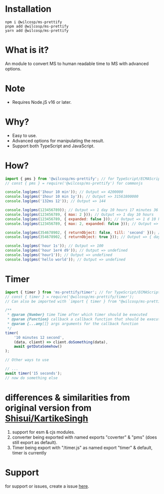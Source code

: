 # Installation

```
npm i @wilcosp/ms-prettify
pnpm add @wilcosp/ms-prettify
yarn add @wilcosp/ms-prettify
```

# What is it?

An module to convert MS to human readable time to MS with advanced options.

# Note

-   Requires Node.jS v16 or later.

# Why?

-   Easy to use.
-   Advanced options for manipulating the result.
-   Support both TypeScript and JavaScript.

# How?

```js
import { pms } from '@wilcosp/ms-prettify'; // for TypeScript/ECMAScript usage
// const { pms } = require('@wilcosp/ms-prettify') for commonjs

console.log(pms('1hour 10 min')); // Output => 4200000
console.log(pms('1hour 10 min 1y')); // Output => 31561800000
console.log(pms('132ms 12')); // Output => 144

console.log(pms(123456789)); // Output => 1 day 10 hours 17 minutes 36 seconds 789 milliseconds
console.log(pms(123456789, { max: 2 })); // Output => 1 day 10 hours
console.log(pms(123456789, { expanded: false })); // Output => 1 d 10 h 17 m 36 s 789 ms
console.log(pms(123456789, { max: 2, expanded: false })); // Output => 1 d 10 h

console.log(pms(354678902, { returnObject: false, till: 'second' })); // Output => 4 d 2 h 31 m 18 s
console.log(pms(354678902, { returnObject: true })); // Output => { day: 4, hour: 2, minute: 31, second: 18, millisecond: 902 }

console.log(pms('hour 1s')); // Output => 100
console.log(pms('hour 1er4 d9')); // Output => undefined
console.log(pms('hour1')); // Output => undefined
console.log(pms('hello world')); // Output => undefined
```

# Timer

```js
import { timer } from 'ms-prettify/timer'; // for TypeScript/ECMAScript usage
// const { timer } = require('@wilcosp/ms-prettify/timer');
// Can also be imported with `import { timer } from "@wilcosp/ms-prettify"` if needed or for compatibility with the old version, but this export will be dropped in a future major or minor version

/**
 * @param {Number} time Time after which timer should be executed
 * @param {Function} callback a callback function that should be executed when the timer ends
 * @param {...any[]} args arguments for the callback function
 */
timer(
    '10 minutes 12 second',
    (data, client) => client.doSomething(data),
    await getDataSomehow()
);

// Other ways to use

// ...
await timer('15 seconds');
// now do something else
```

# differences & similarities from original version from [Shisui/KartikeSingh](https://github.com/KartikeSingh/ms-prettify)

1. support for esm & cjs modules.
2. converter being exported with named exports "coverter" & "pms" (does still export as default).
3. Timer being export with "/timer.js" as named export "timer" & default, timer is currently

# Support

for support or issues, create a issue [here](https://github.com/WilcoSp/ms-prettify/issues).
